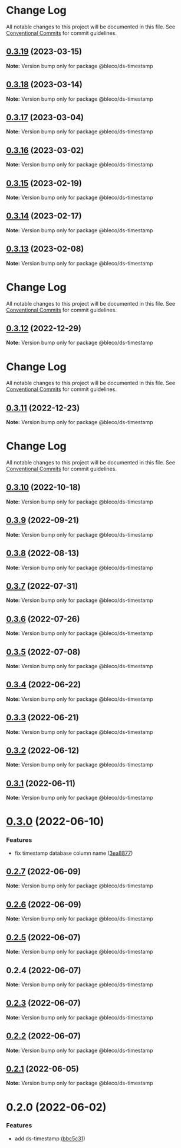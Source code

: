 # Change Log

All notable changes to this project will be documented in this file.
See [Conventional Commits](https://conventionalcommits.org) for commit guidelines.

## [0.3.19](https://github.com/betaly/bleco/compare/@bleco/ds-timestamp@0.3.18...@bleco/ds-timestamp@0.3.19) (2023-03-15)

**Note:** Version bump only for package @bleco/ds-timestamp





## [0.3.18](https://github.com/betaly/bleco/compare/@bleco/ds-timestamp@0.3.17...@bleco/ds-timestamp@0.3.18) (2023-03-14)

**Note:** Version bump only for package @bleco/ds-timestamp





## [0.3.17](https://github.com/betaly/bleco/compare/@bleco/ds-timestamp@0.3.16...@bleco/ds-timestamp@0.3.17) (2023-03-04)

**Note:** Version bump only for package @bleco/ds-timestamp





## [0.3.16](https://gitr.net/betaly/bleco/compare/@bleco/ds-timestamp@0.3.15...@bleco/ds-timestamp@0.3.16) (2023-03-02)

**Note:** Version bump only for package @bleco/ds-timestamp





## [0.3.15](https://gitr.net/betaly/bleco/compare/@bleco/ds-timestamp@0.3.14...@bleco/ds-timestamp@0.3.15) (2023-02-19)

**Note:** Version bump only for package @bleco/ds-timestamp





## [0.3.14](https://gitr.net/betaly/bleco/compare/@bleco/ds-timestamp@0.3.13...@bleco/ds-timestamp@0.3.14) (2023-02-17)

**Note:** Version bump only for package @bleco/ds-timestamp





## [0.3.13](https://gitr.net/betaly/bleco/compare/@bleco/ds-timestamp@0.3.12...@bleco/ds-timestamp@0.3.13) (2023-02-08)

**Note:** Version bump only for package @bleco/ds-timestamp





# Change Log

All notable changes to this project will be documented in this file. See
[Conventional Commits](https://conventionalcommits.org) for commit guidelines.

## [0.3.12](https://gitr.net/betaly/bleco/compare/@bleco/ds-timestamp@0.3.11...@bleco/ds-timestamp@0.3.12) (2022-12-29)

**Note:** Version bump only for package @bleco/ds-timestamp

# Change Log

All notable changes to this project will be documented in this file. See
[Conventional Commits](https://conventionalcommits.org) for commit guidelines.

## [0.3.11](https://gitr.net/betaly/bleco/compare/@bleco/ds-timestamp@0.3.10...@bleco/ds-timestamp@0.3.11) (2022-12-23)

**Note:** Version bump only for package @bleco/ds-timestamp

# Change Log

All notable changes to this project will be documented in this file. See
[Conventional Commits](https://conventionalcommits.org) for commit guidelines.

## [0.3.10](https://gitr.net/betaly/bleco/compare/@bleco/ds-timestamp@0.3.9...@bleco/ds-timestamp@0.3.10) (2022-10-18)

**Note:** Version bump only for package @bleco/ds-timestamp

## [0.3.9](https://gitr.net/betaly/bleco/compare/@bleco/ds-timestamp@0.3.8...@bleco/ds-timestamp@0.3.9) (2022-09-21)

**Note:** Version bump only for package @bleco/ds-timestamp

## [0.3.8](https://gitr.net/betaly/bleco/compare/@bleco/ds-timestamp@0.3.7...@bleco/ds-timestamp@0.3.8) (2022-08-13)

**Note:** Version bump only for package @bleco/ds-timestamp

## [0.3.7](https://gitr.net/betaly/bleco/compare/@bleco/ds-timestamp@0.3.6...@bleco/ds-timestamp@0.3.7) (2022-07-31)

**Note:** Version bump only for package @bleco/ds-timestamp

## [0.3.6](https://gitr.net/betaly/bleco/compare/@bleco/ds-timestamp@0.3.5...@bleco/ds-timestamp@0.3.6) (2022-07-26)

**Note:** Version bump only for package @bleco/ds-timestamp

## [0.3.5](https://gitr.net/betaly/bleco/compare/@bleco/ds-timestamp@0.3.4...@bleco/ds-timestamp@0.3.5) (2022-07-08)

**Note:** Version bump only for package @bleco/ds-timestamp

## [0.3.4](https://gitr.net/betaly/bleco/compare/@bleco/ds-timestamp@0.3.3...@bleco/ds-timestamp@0.3.4) (2022-06-22)

**Note:** Version bump only for package @bleco/ds-timestamp

## [0.3.3](https://gitr.net/betaly/bleco/compare/@bleco/ds-timestamp@0.3.2...@bleco/ds-timestamp@0.3.3) (2022-06-21)

**Note:** Version bump only for package @bleco/ds-timestamp

## [0.3.2](https://gitr.net/betaly/bleco/compare/@bleco/ds-timestamp@0.3.1...@bleco/ds-timestamp@0.3.2) (2022-06-12)

**Note:** Version bump only for package @bleco/ds-timestamp

## [0.3.1](https://gitr.net/betaly/bleco/compare/@bleco/ds-timestamp@0.3.0...@bleco/ds-timestamp@0.3.1) (2022-06-11)

**Note:** Version bump only for package @bleco/ds-timestamp

# [0.3.0](https://gitr.net/betaly/bleco/compare/@bleco/ds-timestamp@0.2.7...@bleco/ds-timestamp@0.3.0) (2022-06-10)

### Features

- fix timestamp database column name
  ([3ea8877](https://gitr.net/betaly/bleco/commits/3ea887776510acfbd0db0e750143772f085ed399))

## [0.2.7](https://gitr.net/betaly/bleco/compare/@bleco/ds-timestamp@0.2.6...@bleco/ds-timestamp@0.2.7) (2022-06-09)

**Note:** Version bump only for package @bleco/ds-timestamp

## [0.2.6](https://gitr.net/betaly/bleco/compare/@bleco/ds-timestamp@0.2.5...@bleco/ds-timestamp@0.2.6) (2022-06-09)

**Note:** Version bump only for package @bleco/ds-timestamp

## [0.2.5](https://gitr.net/betaly/bleco/compare/@bleco/ds-timestamp@0.2.4...@bleco/ds-timestamp@0.2.5) (2022-06-07)

**Note:** Version bump only for package @bleco/ds-timestamp

## 0.2.4 (2022-06-07)

**Note:** Version bump only for package @bleco/ds-timestamp

## [0.2.3](https://gitr.net/betaly/bleco/compare/@bleco/ds-timestamp@0.2.2...@bleco/ds-timestamp@0.2.3) (2022-06-07)

**Note:** Version bump only for package @bleco/ds-timestamp

## [0.2.2](https://gitr.net/betaly/bleco/compare/@bleco/ds-timestamp@0.2.1...@bleco/ds-timestamp@0.2.2) (2022-06-07)

**Note:** Version bump only for package @bleco/ds-timestamp

## [0.2.1](https://gitr.net/betaly/bleco/compare/@bleco/ds-timestamp@0.2.0...@bleco/ds-timestamp@0.2.1) (2022-06-05)

**Note:** Version bump only for package @bleco/ds-timestamp

# 0.2.0 (2022-06-02)

### Features

- add ds-timestamp ([bbc5c31](https://gitr.net/betaly/bleco/commits/bbc5c31a803a77c41b5ab0b0ad8bc5efbf04113e))
